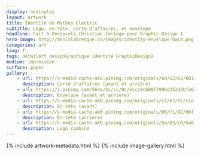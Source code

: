 ```yaml
---
display: nodisplay
layout: artwork
title: Identité de Mathes Electric
subtitle: Logo, en-tête, carte d’affaires, et envelope
headline: Fait à Pensacola Christian College pour Graphic Design I
hero-image: http://denislabrecque.ca/images/identity-envelope-back.png
categories: art
lang: fr
tags: détailArt designGraphique identité GraphicDesignI
medium: impression
surface: paper
gallery:
    - url: https://s-media-cache-ak0.pinimg.com/originals/60/12/63/601263bc71b6e14a376898bac6c8ce5c.png
      description: Carte d'affaires (avant et arrière)
    - url: https://i.pinimg.com/564x/2c/cc/9c/2ccc9c688f799bd252d3bfe63c3dd21f.jpg
      description: Envelope (avant et arrière)
    - url: https://s-media-cache-ak0.pinimg.com/originals/c1/e7/fe/c1e7fea3e0a0c076b9de0c2a332816e6.png
      description: En-tête (avant)
    - url: https://s-media-cache-ak0.pinimg.com/originals/06/f1/92/06f19264c34ecaf9986752eb2b5702ef.png
      description: En-tête (arrière)
    - url: https://s-media-cache-ak0.pinimg.com/originals/54/83/c0/5483c027b840a88828e97be59f649c7a.png
      description: Logo combiné
---
```

{% include artwork-metadata.html %}
{% include image-gallery.html %}
